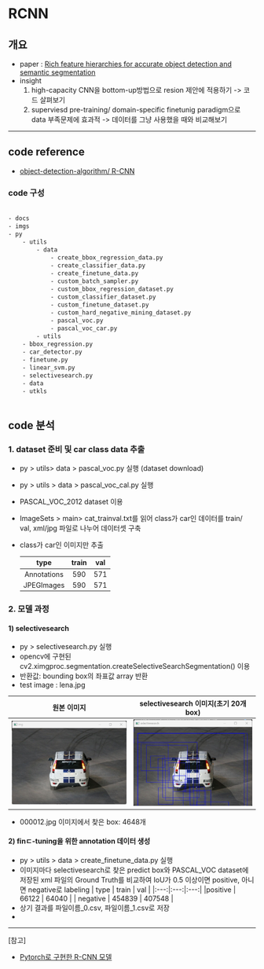 # RCNN


## 개요
- paper :  [Rich feature hierarchies for accurate object detection and semantic segmentation](https://arxiv.org/abs/1311.2524)
- insight
    1. high-capacity CNN을  bottom-up방법으로  resion 제안에 적용하기 
    -> 코드 살펴보기
    2. superviesd pre-training/ domain-specific finetunig paradigm으로 data 부족문제에 효과적
    -> 데이터를 그냥 사용했을 때와 비교해보기

---
## code reference 
- [object-detection-algorithm/ R-CNN](https://github.com/object-detection-algorithm/R-CNN/)


### code 구성
<pre>
<code>
- docs
- imgs
- py
    - utils 
        - data
            - create_bbox_regression_data.py          
            - create_classifier_data.py              
            - create_finetune_data.py                 
            - custom_batch_sampler.py                 
            - custom_bbox_regression_dataset.py       
            - custom_classifier_dataset.py            
            - custom_finetune_dataset.py              
            - custom_hard_negative_mining_dataset.py  
            - pascal_voc.py                           
            - pascal_voc_car.py
        - utils
    - bbox_regression.py                            
    - car_detector.py                              
    - finetune.py                                   
    - linear_svm.py                                 
    - selectivesearch.py    
    - data
    - utkls
</code>
</pre>    


## code 분석
### 1. dataset 준비 및 car class data 추출 
- py > utils> data > pascal_voc.py 실행 (dataset download)
- py > utils > data > pascal_voc_cal.py 실행 
- PASCAL_VOC_2012 dataset 이용
- ImageSets > main> cat_trainval.txt를 읽어 class가 car인 데이터를 train/ val, xml/jpg 파일로 나누어 데이터셋 구축 
- class가 car인 이미지만 추출

    | type | train   | val  |
    |:---:|:---:|:---:|
    |Annotations |  590  |  571   |
    | JPEGImages |  590  | 571  |
 
### 2. 모델 과정
#### 1) selectivesearch
- py > selectivesearch.py 실행
- opencv에 구현된 cv2.ximgproc.segmentation.createSelectiveSearchSegmentation() 이용
- 반환값: bounding box의 좌표값 array 반환
- test image : lena.jpg

 | 원본 이미지 | selectivesearch 이미지(초기 20개 box)|
 |:---:|:---:|
 | <img src = "./image/000012.jpg" width = 250> | <img src = "./image/000012_selectivesearch.jpg" width = 250>  

- 000012.jpg 이미지에서 찾은 box: 4648개

#### 2) finㄷ-tuning을 위한 annotation 데이터 생성
- py > utils > data > create_finetune_data.py 실행
- 이미지마다 selectivesearch로 찾은 predict box와 PASCAL_VOC dataset에 저장된 xml 파일의 Ground Truth를 비교하여 IoU가 0.5 이상이면 positive, 아니면 negative로 labeling
    | type | train   | val  |
    |:---:|:---:|:---:|
    |positive |  66122  |  64040   |
    | negative |  454839  | 407548  |
- 상기 결과를 파일이름_0.csv, 파일이름_1.csv로 저장
- 












---
[참고]
- [Pytorch로 구현한 R-CNN 모델](https://herbwood.tistory.com/6)             

